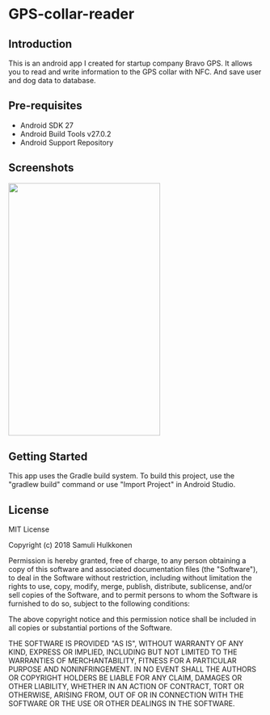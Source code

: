 # GPS-collar-reader

Introduction
------------
This is an android app I created for startup company Bravo GPS. It allows you to read and write information to the GPS collar with NFC. And save user and dog data to database.


Pre-requisites
--------------

- Android SDK 27
- Android Build Tools v27.0.2
- Android Support Repository

Screenshots
----------------------
<img src="https://i.imgur.com/Jhhqe2r.jpg" align="center" height="500" width="300"/>

Getting Started
---------------

This app uses the Gradle build system. To build this project, use the
"gradlew build" command or use "Import Project" in Android Studio.

License
-------

MIT License

Copyright (c) 2018 Samuli Hulkkonen

Permission is hereby granted, free of charge, to any person obtaining a copy
of this software and associated documentation files (the "Software"), to deal
in the Software without restriction, including without limitation the rights
to use, copy, modify, merge, publish, distribute, sublicense, and/or sell
copies of the Software, and to permit persons to whom the Software is
furnished to do so, subject to the following conditions:

The above copyright notice and this permission notice shall be included in all
copies or substantial portions of the Software.

THE SOFTWARE IS PROVIDED "AS IS", WITHOUT WARRANTY OF ANY KIND, EXPRESS OR
IMPLIED, INCLUDING BUT NOT LIMITED TO THE WARRANTIES OF MERCHANTABILITY,
FITNESS FOR A PARTICULAR PURPOSE AND NONINFRINGEMENT. IN NO EVENT SHALL THE
AUTHORS OR COPYRIGHT HOLDERS BE LIABLE FOR ANY CLAIM, DAMAGES OR OTHER
LIABILITY, WHETHER IN AN ACTION OF CONTRACT, TORT OR OTHERWISE, ARISING FROM,
OUT OF OR IN CONNECTION WITH THE SOFTWARE OR THE USE OR OTHER DEALINGS IN THE
SOFTWARE.
